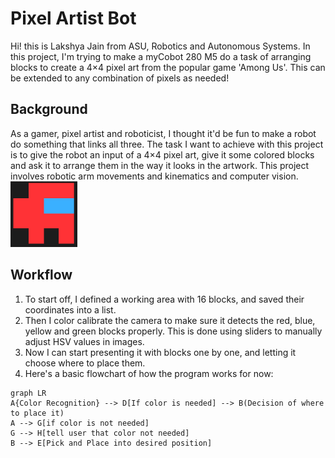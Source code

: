 # Pixel Artist Bot
Hi! this is Lakshya Jain from ASU, Robotics and Autonomous Systems.
In this project, I'm trying to make a myCobot 280 M5 do a task of arranging blocks to create a 4×4 pixel art from the popular game 'Among Us'.
This can be extended to any combination of pixels as needed!


## Background
As a gamer, pixel artist and roboticist, I thought it'd be fun to make a robot do something that links all three. The task I want to achieve with this project is to give the robot an input of a 4×4 pixel art, give it some colored blocks and ask it to arrange them in the way it looks in the artwork.
This project involves robotic arm movements and kinematics and computer vision.
![alt text](amongus.png)

## Workflow

 1. To start off, I defined a working area with 16 blocks, and saved their coordinates into a list. 
 2. Then I color calibrate the camera to make sure it detects the red, blue, yellow and green
blocks properly. This is done using sliders to manually adjust HSV values in images.
 3. Now I can start presenting it with blocks one by one, and letting it choose where to place them.
 4. Here's a basic flowchart of how the program works for now:
 ```mermaid
graph LR
A{Color Recognition} --> D[If color is needed] --> B(Decision of where to place it)
A --> G[if color is not needed]
G --> H[tell user that color not needed]
B --> E[Pick and Place into desired position]
```
